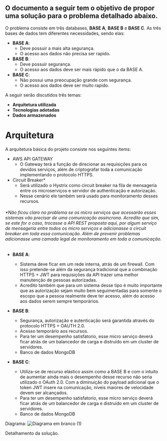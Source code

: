 O documento a seguir tem o objetivo de propor uma solução para o problema detalhado abaixo.
-
O problema consiste em três databases, **BASE A**, **BASE B** e **BASE C**. As três bases de dados tem diferentes necessidades, sendo elas:

- **BASE A**:
  - Deve possuir a mais alta segurança.
  - O acesso aos dados não precisa ser rapido.
- **BASE B**:
  - Deve possuir segurança.
  - O acesso aos dados deve ser mais rápido que o da BASE A.
- **BASE C**:
  - Não possui uma preocupação grande com segurança.
  - O acesso aos dados deve ser muito rapido.

A seguir serão discutidos três temas:
- **Arquitetura utilizada**
- **Tecnologias adotadas**
- **Dados armazenados**


# **Arquitetura**
A arquitetura básica do projeto consiste nos seguintes items:
- AWS API GATEWAY
  - O Gateway terá a função de direcionar as requisições para os devidos serviços, além de criptografar toda a comunicação implementando o protocolo HTTPS.
- Circuit Breaker*
  - Será utilizado o Hystrix como circuit breaker na fila de mensageria entre os microserviços e servidor de authenticação e autorização.
  - Nesse cenário ele também será usado para monitoramento desses recursos.
###### *Não ficou claro no problema se os micro serviços que acessarão esses sistemas vão precisar de uma comunicação assíncrona. Acredito que sim, se este for o caso, trocasse a API REST proposta aqui, por algum serviço de mensageria entre todos os micro serviços e adicionasse o circuit breaker em toda essa comunicação. Além de prevenir problemas adicionasse uma camada legal de monitoramento em toda a comunicação.
- **BASE A**:
  - Sistema deve ficar em um rede interna, atrás de um firewall. Com isso pretende-se além da segurança tradicional que a combinação HTTPS + JWT para requisições da API trazer uma melhor manutenção de pessoas autorizadas.
  - Acredito também que para um sistema desse tipo é muito importante que as autorização sejam muito bem seguimentadas para somente o escopo que a pessoa realmente deve ter acesso, além do acesso aos dados serem sempre temporários.
  
- **BASE B**:
  - Segurança, autorização e autenticação será garantida através do protocolo HTTPS + OAUTH 2.0.
  - Acesso temporário aos recursos.
  - Para ter um desempenho satisfatorio, esse micro serviço deverá ficar atrás de um balancedor de carga e distruído em um cluster de servidores.
  - Banco de dados MongoDB
  
- **BASE C**:
  - Utiliza-se de recurso elástico assim como a BASE B e com o intuíto de aumentar ainda mais o desempenho desse recurso não seria utilizado o OAuth 2.0. Com a diminuição do payload adicional que o token JWT insere na comunicação, níveis maiores de velocidade devem ser alcançados.
  - Para ter um desempenho satisfatorio, esse micro serviço deverá ficar atrás de um balancedor de carga e distruído em um cluster de servidores.
  - Banco de dados MongoDB

Diagrama:
![Diagrama em branco (1)](https://user-images.githubusercontent.com/10090364/57038271-ef908780-6c2f-11e9-8044-0dceae8d7767.png)

Detalhamento da solução.

